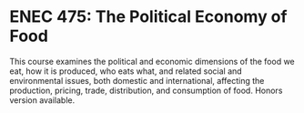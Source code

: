 # ENEC 475: The Political Economy of Food

This course examines the political and economic dimensions of the food we eat, how it is produced, who eats what, and related social and environmental issues, both domestic and international, affecting the production, pricing, trade, distribution, and consumption of food. Honors version available.